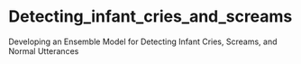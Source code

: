 # Detecting_infant_cries_and_screams
Developing an Ensemble Model for Detecting Infant Cries, Screams, and Normal Utterances
